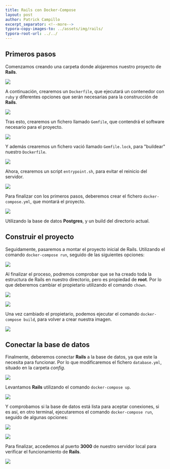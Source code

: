 ```yaml
---
title: Rails con Docker-Compose
layout: post
author: Patrick Campillo
excerpt_separator: <!--more-->
typora-copy-images-to: ../assets/img/rails/
typora-root-url: ../../
---
```


## Primeros pasos

Comenzamos creando una carpeta donde alojaremos nuestro proyecto de **Rails**.

![](/patrickcampillo/assets/img/rails/0.png)



A continuación, crearemos un `Dockerfile`, que ejecutará un contenedor con `ruby` y diferentes opciones que serán necesarias para la construcción de **Rails**.

![](/patrickcampillo/assets/img/rails/1.png)



Tras esto, crearemos un fichero llamado `Gemfile`, que contendrá el software necesario para el proyecto.

![](/patrickcampillo/assets/img/rails/2.png)



Y además crearemos un fichero vació llamado `Gemfile.lock`, para "buildear" nuestro `Dockerfile`.

![](/patrickcampillo/assets/img/rails/3.png)



Ahora, crearemos un script `entrypoint.sh`, para evitar el reinicio del servidor.

![](/patrickcampillo/assets/img/rails/4.png)



Para finalizar con los primeros pasos, deberemos crear el fichero `docker-compose.yml`, que montará el proyecto.

![](/patrickcampillo/assets/img/rails/5.png)

Utilizando la base de datos **Postgres**, y un build del directorio actual.







## Construir el proyecto

Seguidamente, pasaremos a montar el proyecto inicial de Rails. Utilizando el comando `docker-compose run`, seguido de las siguientes opciones:

![](/patrickcampillo/assets/img/rails/6.png)



Al finalizar el proceso, podremos comprobar que se ha creado toda la estructura de Rails en nuestro directorio, pero es propiedad de **root**. Por lo que deberemos cambiar el propietario utilizando el comando `chown`.

![](/patrickcampillo/assets/img/rails/7.png)

![](/patrickcampillo/assets/img/rails/7-1.png)



Una vez cambiado el propietario, podemos ejecutar el comando `docker-compose build`, para volver a crear nuestra imagen.

![](/patrickcampillo/assets/img/rails/8.png)







## Conectar la base de datos

Finalmente, deberemos conectar **Rails** a la base de datos, ya que este la necesita para funcionar. Por lo que modificaremos el fichero `database.yml`, situado en la carpeta *config*.

![](/patrickcampillo/assets/img/rails/9.png)



 Levantamos **Rails** utilizando el comando `docker-compose up`.

![](/patrickcampillo/assets/img/rails/10.png)



Y comprobamos si la base de datos está lista para aceptar conexiones, si es así, en otro terminal, ejecutaremos el comando `docker-compose run`, seguido de algunas opciones:

![](/patrickcampillo/assets/img/rails/10-1.png)

![](/patrickcampillo/assets/img/rails/11.png)



Para finalizar, accedemos al puerto **3000** de nuestro servidor local para verificar el funcionamiento de **Rails**.

![](/patrickcampillo/assets/img/rails/12.png)